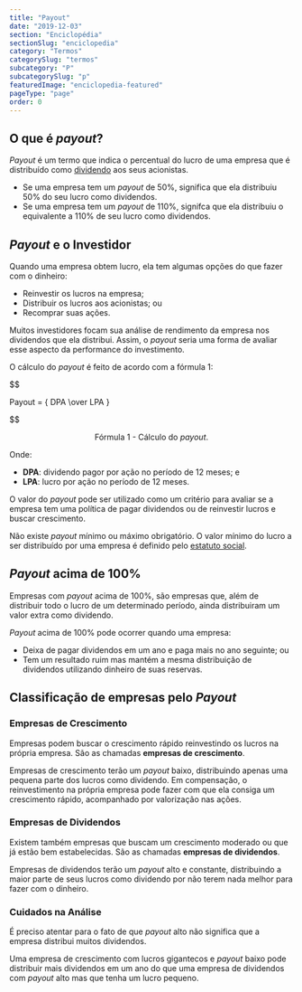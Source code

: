 ```yaml
---
title: "Payout"
date: "2019-12-03"
section: "Enciclopédia"
sectionSlug: "enciclopedia"
category: "Termos"
categorySlug: "termos"
subcategory: "P"
subcategorySlug: "p"
featuredImage: "enciclopedia-featured"
pageType: "page"
order: 0
---
```


## O que é *payout*?

*Payout* é um termo que indica o percentual do lucro de uma empresa que é distribuído como [dividendo](/aprenda/renda-variavel/eventos-acionarios/dividendos) aos seus acionistas.


- Se uma empresa tem um *payout* de 50%, significa que ela distribuiu 50% do seu lucro como dividendos.
- Se uma empresa tem um *payout* de 110%, signifca que ela distribuiu o equivalente a 110% de seu lucro como dividendos.

## *Payout* e o Investidor

Quando uma empresa obtem lucro, ela tem algumas opções do que fazer com o dinheiro:

- Reinvestir os lucros na empresa;
- Distribuir os lucros aos acionistas; ou
- Recomprar suas ações.

Muitos investidores focam sua análise de rendimento da empresa nos dividendos que ela distribui. Assim, o *payout* seria uma forma de avaliar esse aspecto da performance do investimento.

O cálculo do *payout* é feito de acordo com a fórmula 1:

$$

Payout = { DPA \over LPA }

$$

<p class="legenda" style="text-align:center">Fórmula 1 - Cálculo do <em>payout</em>.</p>

Onde:

- **DPA**: dividendo pagor por ação no período de 12 meses; e
- **LPA**: lucro por ação no período de 12 meses.

O valor do *payout* pode ser utilizado como um critério para avaliar se a empresa tem uma política de pagar dividendos ou de reinvestir lucros e buscar crescimento.

Não existe *payout* mínimo ou máximo obrigatório. O valor mínimo do lucro a ser distribuído por uma empresa é definido pelo [estatuto social](/aprenda/renda-variavel/acoes/o-que-sao-acoes#estatuto-social).

## *Payout* acima de 100%

Empresas com *payout* acima de 100%, são empresas que, além de distribuir todo o lucro de um determinado período, ainda distribuiram um valor extra como dividendo.

*Payout* acima de 100% pode ocorrer quando uma empresa:

- Deixa de pagar dividendos em um ano e paga mais no ano seguinte; ou
- Tem um resultado ruim mas mantém a mesma distribuição de dividendos utilizando dinheiro de suas reservas.

## Classificação de empresas pelo *Payout*

### Empresas de Crescimento

Empresas podem buscar o crescimento rápido reinvestindo os lucros na própria empresa. São as chamadas **empresas de crescimento**.

Empresas de crescimento terão um *payout* baixo, distribuindo apenas uma pequena parte dos lucros como dividendo. Em compensação, o reinvestimento na própria empresa pode fazer com que ela consiga um crescimento rápido, acompanhado por valorização nas ações.

### Empresas de Dividendos

Existem também empresas que buscam um crescimento moderado ou que já estão bem estabelecidas. São as chamadas **empresas de dividendos**.

Empresas de dividendos terão um *payout* alto e constante, distribuindo a maior parte de seus lucros como dividendo por não terem nada melhor para fazer com o dinheiro.

### Cuidados na Análise

É preciso atentar para o fato de que *payout* alto não significa que a empresa distribui muitos dividendos. 

Uma empresa de crescimento com lucros gigantecos e *payout* baixo pode distribuir mais dividendos em um ano do que uma empresa de dividendos com *payout* alto mas que tenha um lucro pequeno.
